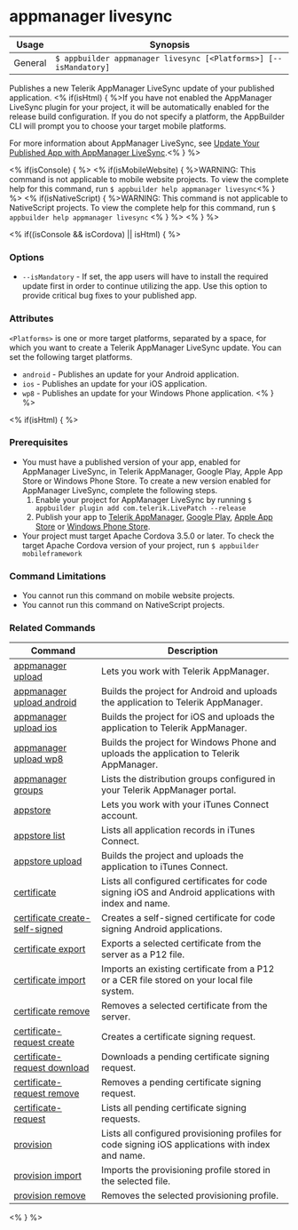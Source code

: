 appmanager livesync
==========

Usage | Synopsis
------|-------
General | `$ appbuilder appmanager livesync [<Platforms>] [--isMandatory]`

Publishes a new Telerik AppManager LiveSync update of your published application. <% if(isHtml) { %>If you have not enabled the AppManager LiveSync plugin for your project, it will be automatically enabled for the release build configuration. If you do not specify a platform, the AppBuilder CLI will prompt you to choose your target mobile platforms.

For more information about AppManager LiveSync, see [Update Your Published App with AppManager LiveSync](http://docs.telerik.com/platform/appbuilder/publishing-your-app/update-appmanager-livesync#cli).<% } %>

<% if(isConsole) { %>
<% if(isMobileWebsite) { %>WARNING: This command is not applicable to mobile website projects. To view the complete help for this command, run `$ appbuilder help appmanager livesync`<% } %>
<% if(isNativeScript) { %>WARNING: This command is not applicable to NativeScript projects. To view the complete help for this command, run `$ appbuilder help appmanager livesync` <% } %>
<% } %>

<% if((isConsole && isCordova) || isHtml) { %>
### Options
* `--isMandatory` - If set, the app users will have to install the required update first in order to continue utilizing the app. Use this option to provide critical bug fixes to your published app.

### Attributes
`<Platforms>` is one or more target platforms, separated by a space, for which you want to create a Telerik AppManager LiveSync update. You can set the following target platforms.
* `android` - Publishes an update for your Android application.
* `ios` - Publishes an update for your iOS application.
* `wp8` - Publishes an update for your Windows Phone application.
<% } %>

<% if(isHtml) { %>
### Prerequisites

* You must have a published version of your app, enabled for AppManager LiveSync, in Telerik AppManager, Google Play, Apple App Store or Windows Phone Store. To create a new version enabled for AppManager LiveSync, complete the following steps.
	1. Enable your project for AppManager LiveSync by running `$ appbuilder plugin add com.telerik.LivePatch --release`
	1. Publish your app to [Telerik AppManager](http://docs.telerik.com/platform/appbuilder/publishing-your-app/publish-appmanager#cli), [Google Play](http://docs.telerik.com/platform/appbuilder/publishing-your-app/distribute-production/publish-android#cli), [Apple App Store](http://docs.telerik.com/platform/appbuilder/publishing-your-app/distribute-production/publish-ios#cli) or [Windows Phone Store](http://docs.telerik.com/platform/appbuilder/publishing-your-app/distribute-production/publish-wp8#cli).
* Your project must target Apache Cordova 3.5.0 or later. To check the target Apache Cordova version of your project, run `$ appbuilder mobileframework`

### Command Limitations

* You cannot run this command on mobile website projects.
* You cannot run this command on NativeScript projects.

### Related Commands

Command | Description
----------|----------
[appmanager upload](appmanager.html) | Lets you work with Telerik AppManager.
[appmanager upload android](appmanager-upload-android.html) | Builds the project for Android and uploads the application to Telerik AppManager.
[appmanager upload ios](appmanager-upload-ios.html) | Builds the project for iOS and uploads the application to Telerik AppManager.
[appmanager upload wp8](appmanager-upload-wp8.html) | Builds the project for Windows Phone and uploads the application to Telerik AppManager.
[appmanager groups](appmanager-groups.html) | Lists the distribution groups configured in your Telerik AppManager portal.
[appstore](appstore.html) | Lets you work with your iTunes Connect account.
[appstore list](appstore-list.html) | Lists all application records in iTunes Connect.
[appstore upload](appstore-upload.html) | Builds the project and uploads the application to iTunes Connect.
[certificate](certificate.html) | Lists all configured certificates for code signing iOS and Android applications with index and name.
[certificate create-self-signed](certificate-create-self-signed.html) | Creates a self-signed certificate for code signing Android applications.
[certificate export](certificate-export.html) | Exports a selected certificate from the server as a P12 file.
[certificate import](certificate-import.html) | Imports an existing certificate from a P12 or a CER file stored on your local file system.
[certificate remove](certificate-remove.html) | Removes a selected certificate from the server.
[certificate-request create](certificate-request-create.html) | Creates a certificate signing request.
[certificate-request download](certificate-request-download.html) | Downloads a pending certificate signing request.
[certificate-request remove](certificate-request-remove.html) | Removes a pending certificate signing request.
[certificate-request](certificate-request.html) | Lists all pending certificate signing requests.
[provision](provision.html) | Lists all configured provisioning profiles for code signing iOS applications with index and name.
[provision import](provision-import.html) | Imports the provisioning profile stored in the selected file.
[provision remove](provision-remove.html) | Removes the selected provisioning profile.
<% } %>
